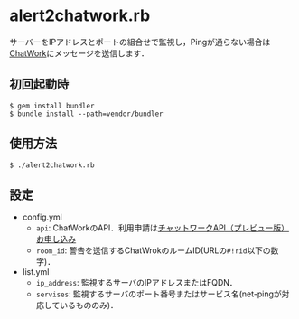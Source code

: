 alert2chatwork.rb
=================
サーバーをIPアドレスとポートの組合せで監視し，Pingが通らない場合は[ChatWork](http://chatwork.com/ja/)にメッセージを送信します．

初回起動時
----------
    $ gem install bundler
    $ bundle install --path=vendor/bundler

使用方法
--------
    $ ./alert2chatwork.rb

設定
----
+ config.yml
  - `api`: ChatWorkのAPI．利用申請は[チャットワークAPI（プレビュー版）お申し込み](https://www.chatwork.com/service/packages/chatwork/subpackages/api/apply_beta.php)
  - `room_id`: 警告を送信するChatWrokのルームID(URLの`#!rid`以下の数字)．
+ list.yml
  - `ip_address`: 監視するサーバのIPアドレスまたはFQDN．
  - `servises`: 監視するサーバのポート番号またはサービス名(net-pingが対応しているもののみ)．
